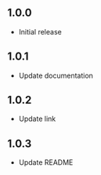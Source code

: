 ## 1.0.0
* Initial release

## 1.0.1
* Update documentation

## 1.0.2
* Update link

## 1.0.3
* Update README